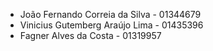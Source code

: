 * João Fernando Correia da Silva - 01344679
* Vinicius Gutemberg Araújo Lima - 01435396
* Fagner Alves da Costa  - 01319957
